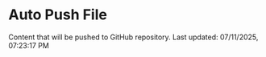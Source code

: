 # Auto Push File

Content that will be pushed to GitHub repository.
Last updated: 07/11/2025, 07:23:17 PM